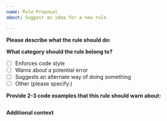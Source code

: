 ```yaml
---
name: Rule Proposal
about: Suggest an idea for a new rule

---
```


<!--
  Before proposing new rule, please make sure it hasn't been posted already.
  You can see all open propositions here:
  https://github.com/kdujs/eslint-plugin-kdu/issues?q=is%3Aopen+is%3Aissue+label%3A%22new+rule+proposition%22
-->

**Please describe what the rule should do:**
<!-- A clear and concise description of what the rule should do. -->

**What category should the rule belong to?**
<!-- (place an "X" next to just one item) -->
- [ ] Enforces code style
- [ ] Warns about a potential error
- [ ] Suggests an alternate way of doing something
- [ ] Other (please specify:)

**Provide 2-3 code examples that this rule should warn about:**
```kdu

```

**Additional context**
<!-- Add any other context or screenshots about the feature request here. -->
